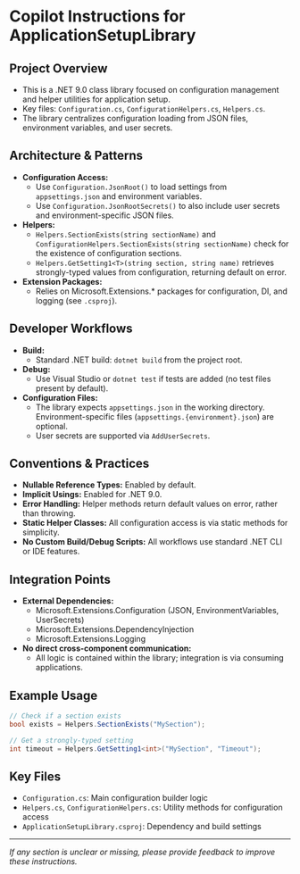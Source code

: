 # Copilot Instructions for ApplicationSetupLibrary

## Project Overview
- This is a .NET 9.0 class library focused on configuration management and helper utilities for application setup.
- Key files: `Configuration.cs`, `ConfigurationHelpers.cs`, `Helpers.cs`.
- The library centralizes configuration loading from JSON files, environment variables, and user secrets.

## Architecture & Patterns
- **Configuration Access:**
  - Use `Configuration.JsonRoot()` to load settings from `appsettings.json` and environment variables.
  - Use `Configuration.JsonRootSecrets()` to also include user secrets and environment-specific JSON files.
- **Helpers:**
  - `Helpers.SectionExists(string sectionName)` and `ConfigurationHelpers.SectionExists(string sectionName)` check for the existence of configuration sections.
  - `Helpers.GetSetting1<T>(string section, string name)` retrieves strongly-typed values from configuration, returning default on error.
- **Extension Packages:**
  - Relies on Microsoft.Extensions.* packages for configuration, DI, and logging (see `.csproj`).

## Developer Workflows
- **Build:**
  - Standard .NET build: `dotnet build` from the project root.
- **Debug:**
  - Use Visual Studio or `dotnet test` if tests are added (no test files present by default).
- **Configuration Files:**
  - The library expects `appsettings.json` in the working directory. Environment-specific files (`appsettings.{environment}.json`) are optional.
  - User secrets are supported via `AddUserSecrets`.

## Conventions & Practices
- **Nullable Reference Types:** Enabled by default.
- **Implicit Usings:** Enabled for .NET 9.0.
- **Error Handling:** Helper methods return default values on error, rather than throwing.
- **Static Helper Classes:** All configuration access is via static methods for simplicity.
- **No Custom Build/Debug Scripts:** All workflows use standard .NET CLI or IDE features.

## Integration Points
- **External Dependencies:**
  - Microsoft.Extensions.Configuration (JSON, EnvironmentVariables, UserSecrets)
  - Microsoft.Extensions.DependencyInjection
  - Microsoft.Extensions.Logging
- **No direct cross-component communication:**
  - All logic is contained within the library; integration is via consuming applications.

## Example Usage
```csharp
// Check if a section exists
bool exists = Helpers.SectionExists("MySection");

// Get a strongly-typed setting
int timeout = Helpers.GetSetting1<int>("MySection", "Timeout");
```

## Key Files
- `Configuration.cs`: Main configuration builder logic
- `Helpers.cs`, `ConfigurationHelpers.cs`: Utility methods for configuration access
- `ApplicationSetupLibrary.csproj`: Dependency and build settings

---
_If any section is unclear or missing, please provide feedback to improve these instructions._
